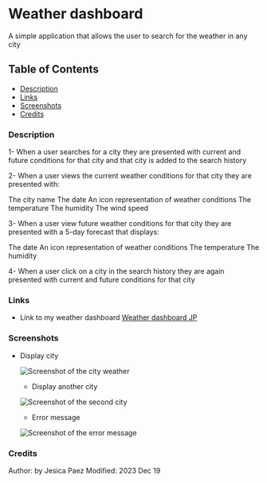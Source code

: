 # Weather dashboard

A simple application that allows the user to search for the weather in any city 

## Table of Contents

- [Description](#description)
- [Links](#link)
- [Screenshots](#screenshots)
- [Credits](#credits)

### Description

1- When a user searches for a city they are presented with current and future conditions for that city and that city is added to the search history

2- When a user views the current weather conditions for that city they are presented with:

The city name
The date
An icon representation of weather conditions
The temperature
The humidity
The wind speed


3- When a user view future weather conditions for that city they are presented with a 5-day forecast that displays:

The date
An icon representation of weather conditions
The temperature
The humidity


4- When a user click on a city in the search history they are again presented with current and future conditions for that city

### Links

* Link to my weather dashboard [Weather dashboard JP](https://jcxa12.github.io/Daily-Planner/)

### Screenshots

* Display city
  
   ![Screenshot of the city weather](XXXX)

  * Display another city
  
   ![Screenshot of the second city](XXXX)

  * Error message
  
   ![Screenshot of the error message](XXXX)

### Credits

Author: by Jesica Paez
Modified: 2023 Dec 19
